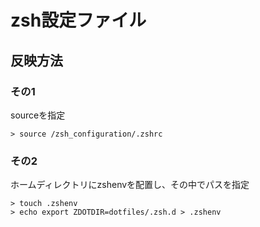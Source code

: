 # zsh設定ファイル
## 反映方法
### その1
sourceを指定
```
> source /zsh_configuration/.zshrc
```

### その2
ホームディレクトリにzshenvを配置し、その中でパスを指定
```
> touch .zshenv
> echo export ZDOTDIR=dotfiles/.zsh.d > .zshenv
```
